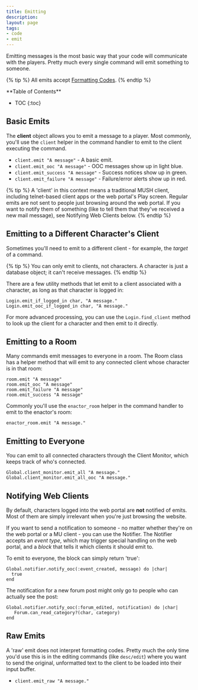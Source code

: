 ```yaml
---
title: Emitting
description: 
layout: page
tags:
- code
- emit
---
```


Emitting messages is the most basic way that your code will communicate with the players.  Pretty much every single command will emit something to someone.

{% tip %} 
All emits accept [Formatting Codes](/tutorials/code/formatting.html).
{% endtip %}

<div id="inline_toc" markdown="1">
**Table of Contents**

* TOC
{:toc}
</div>

## Basic Emits

The **client** object allows you to emit a message to a player.  Most commonly, you'll use the `client` helper in the command handler to emit to the client executing the command.

* `client.emit "A message"` - A basic emit.
* `client.emit_ooc "A message"` - OOC messages show up in light blue.
* `client.emit_success "A message"` - Success notices show up in green.
* `client.emit_failure "A message"` - Failure/error alerts show up in red.

{% tip %} 
A 'client' in this context means a traditional MUSH client, including telnet-based client apps or the web portal's Play screen.   Regular emits are not sent to people just browsing around the web portal.  If you want to notify them of something (like to tell them that they've received a new mail message), see Notifying Web Clients below.
{% endtip %}

## Emitting to a Different Character's Client

Sometimes you'll need to emit to a different client - for example, the *target* of a command.

{% tip %} 
You can only emit to clients, not characters.  A character is just a database object; it can't receive messages.
{% endtip %}

There are a few utility methods that let emit to a client associated with a character, as long as that character is logged in:

    Login.emit_if_logged_in char, "A message."
    Login.emit_ooc_if_logged_in char, "A message."

For more advanced processing, you can use the `Login.find_client` method to look up the client for a character and then emit to it directly.

## Emitting to a Room

Many commands emit messages to everyone in a room.  The Room class has a helper method that will emit to any connected client whose character is in that room:

    room.emit "A message"
    room.emit_ooc "A message"
    room.emit_failure "A message"
    room.emit_success "A message"

Commonly you'll use the `enactor_room` helper in the command handler to emit to the enactor's room:

    enactor_room.emit "A message."

## Emitting to Everyone

You can emit to all connected characters through the Client Monitor, which keeps track of who's connected.

    Global.client_monitor.emit_all "A message."
    Global.client_monitor.emit_all_ooc "A message."

## Notifying Web Clients

By default, characters logged into the web portal are **not** notified of emits.  Most of them are simply irrelevant when you're just browsing the website.  

If you want to send a notification to someone - no matter whether they're on the web portal or a MU client - you can use the Notifier.  The Notifier accepts an *event type*, which may trigger special handling on the web portal, and a *block* that tells it which clients it should emit to.

To emit to everyone, the block can simply return 'true': 

    Global.notifier.notify_ooc(:event_created, message) do |char|
      true
    end

The notification for a new forum post might only go to people who can actually see the post:

    Global.notifier.notify_ooc(:forum_edited, notification) do |char|
       Forum.can_read_category?(char, category)
    end

## Raw Emits

A 'raw' emit does not interpret formatting codes.  Pretty much the only time you'd use this is in the editing commands (like `desc/edit`) where you want to send the original, unformatted text to the client to be loaded into their input buffer.

* `client.emit_raw "A message."`